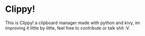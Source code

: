 # Clippy!





This is Clippy! a clipboard manager made with python and kivy, im improving it little by little, feel free to contribute or talk shit :V.
